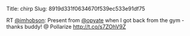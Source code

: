 Title: chirp
Slug: 8919d331f0634670f539ec533e91df75

RT <a href="http://twitter.com/imhobson">@imhobson</a>: Present from <a href="http://twitter.com/opyate">@opyate</a> when I got back from the gym - thanks buddy! @ Pollarize <a href="http://t.co/s7ZOhV9Z">http://t.co/s7ZOhV9Z</a>
